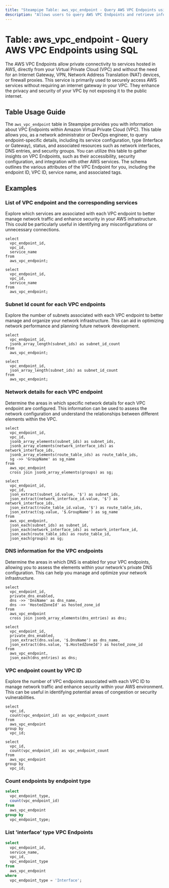 ```yaml
---
title: "Steampipe Table: aws_vpc_endpoint - Query AWS VPC Endpoints using SQL"
description: "Allows users to query AWS VPC Endpoints and retrieve information about each endpoint's configuration, type, status, and related resources such as network interfaces, DNS entries, and security groups."
---
```


# Table: aws_vpc_endpoint - Query AWS VPC Endpoints using SQL

The AWS VPC Endpoints allow private connectivity to services hosted in AWS, directly from your Virtual Private Cloud (VPC) and without the need for an Internet Gateway, VPN, Network Address Translation (NAT) devices, or firewall proxies. This service is primarily used to securely access AWS services without requiring an internet gateway in your VPC. They enhance the privacy and security of your VPC by not exposing it to the public internet.

## Table Usage Guide

The `aws_vpc_endpoint` table in Steampipe provides you with information about VPC Endpoints within Amazon Virtual Private Cloud (VPC). This table allows you, as a network administrator or DevOps engineer, to query endpoint-specific details, including its service configuration, type (Interface or Gateway), status, and associated resources such as network interfaces, DNS entries, and security groups. You can utilize this table to gather insights on VPC Endpoints, such as their accessibility, security configuration, and integration with other AWS services. The schema outlines the various attributes of the VPC Endpoint for you, including the endpoint ID, VPC ID, service name, and associated tags.

## Examples

### List of VPC endpoint and the corresponding services
Explore which services are associated with each VPC endpoint to better manage network traffic and enhance security in your AWS infrastructure. This could be particularly useful in identifying any misconfigurations or unnecessary connections.

```sql+postgres
select
  vpc_endpoint_id,
  vpc_id,
  service_name
from
  aws_vpc_endpoint;
```

```sql+sqlite
select
  vpc_endpoint_id,
  vpc_id,
  service_name
from
  aws_vpc_endpoint;
```

### Subnet Id count for each VPC endpoints
Explore the number of subnets associated with each VPC endpoint to better manage and organize your network infrastructure. This can aid in optimizing network performance and planning future network development.

```sql+postgres
select
  vpc_endpoint_id,
  jsonb_array_length(subnet_ids) as subnet_id_count
from
  aws_vpc_endpoint;
```

```sql+sqlite
select
  vpc_endpoint_id,
  json_array_length(subnet_ids) as subnet_id_count
from
  aws_vpc_endpoint;
```

### Network details for each VPC endpoint
Determine the areas in which specific network details for each VPC endpoint are configured. This information can be used to assess the network configuration and understand the relationships between different elements within the VPC.

```sql+postgres
select
  vpc_endpoint_id,
  vpc_id,
  jsonb_array_elements(subnet_ids) as subnet_ids,
  jsonb_array_elements(network_interface_ids) as network_interface_ids,
  jsonb_array_elements(route_table_ids) as route_table_ids,
  sg ->> 'GroupName' as sg_name
from
  aws_vpc_endpoint
  cross join jsonb_array_elements(groups) as sg;
```

```sql+sqlite
select
  vpc_endpoint_id,
  vpc_id,
  json_extract(subnet_id.value, '$') as subnet_ids,
  json_extract(network_interface_id.value, '$') as network_interface_ids,
  json_extract(route_table_id.value, '$') as route_table_ids,
  json_extract(sg.value, '$.GroupName') as sg_name
from
  aws_vpc_endpoint,
  json_each(subnet_ids) as subnet_id,
  json_each(network_interface_ids) as network_interface_id,
  json_each(route_table_ids) as route_table_id,
  json_each(groups) as sg;
```

### DNS information for the VPC endpoints
Determine the areas in which DNS is enabled for your VPC endpoints, allowing you to assess the elements within your network's private DNS configuration. This can help you manage and optimize your network infrastructure.

```sql+postgres
select
  vpc_endpoint_id,
  private_dns_enabled,
  dns ->> 'DnsName' as dns_name,
  dns ->> 'HostedZoneId' as hosted_zone_id
from
  aws_vpc_endpoint
  cross join jsonb_array_elements(dns_entries) as dns;
```

```sql+sqlite
select
  vpc_endpoint_id,
  private_dns_enabled,
  json_extract(dns.value, '$.DnsName') as dns_name,
  json_extract(dns.value, '$.HostedZoneId') as hosted_zone_id
from
  aws_vpc_endpoint,
  json_each(dns_entries) as dns;
```

### VPC endpoint count by VPC ID
Explore the number of VPC endpoints associated with each VPC ID to manage network traffic and enhance security within your AWS environment. This can be useful in identifying potential areas of congestion or security vulnerabilities.

```sql+postgres
select
  vpc_id,
  count(vpc_endpoint_id) as vpc_endpoint_count
from
  aws_vpc_endpoint
group by
  vpc_id;
```

```sql+sqlite
select
  vpc_id,
  count(vpc_endpoint_id) as vpc_endpoint_count
from
  aws_vpc_endpoint
group by
  vpc_id;
```

### Count endpoints by endpoint type

```sql
select
  vpc_endpoint_type,
  count(vpc_endpoint_id)
from
  aws_vpc_endpoint
group by
  vpc_endpoint_type;
```

### List 'interface' type VPC Endpoints

```sql
select
  vpc_endpoint_id,
  service_name,
  vpc_id,
  vpc_endpoint_type
from
  aws_vpc_endpoint
where
  vpc_endpoint_type = 'Interface';
```